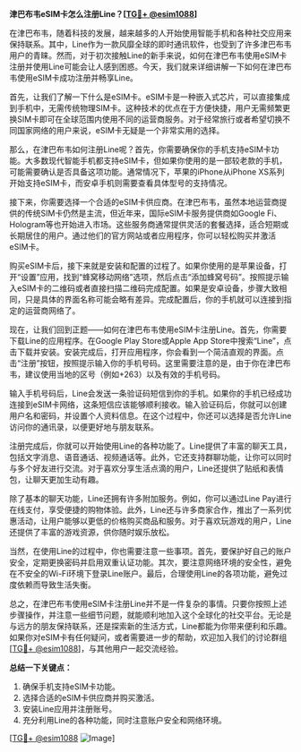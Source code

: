 **津巴布韦eSIM卡怎么注册Line？[[TG💪+ @esim1088](https://t.me/s/esim1088)]**

在津巴布韦，随着科技的发展，越来越多的人开始使用智能手机和各种社交应用来保持联系。其中，Line作为一款风靡全球的即时通讯软件，也受到了许多津巴布韦用户的青睐。然而，对于初次接触Line的新手来说，如何在津巴布韦使用eSIM卡注册并使用Line可能会让人感到困惑。今天，我们就来详细讲解一下如何在津巴布韦使用eSIM卡成功注册并畅享Line。

首先，让我们了解一下什么是eSIM卡。eSIM卡是一种嵌入式芯片，可以直接集成到手机中，无需传统物理SIM卡。这种技术的优点在于方便快捷，用户无需频繁更换SIM卡即可在全球范围内使用不同的运营商服务。对于经常旅行或者希望切换不同国家网络的用户来说，eSIM卡无疑是一个非常实用的选择。

那么，在津巴布韦如何注册Line呢？首先，你需要确保你的手机支持eSIM卡功能。大多数现代智能手机都支持eSIM卡，但如果你使用的是一部较老款的手机，可能需要确认是否具备这项功能。通常情况下，苹果的iPhone从iPhone XS系列开始支持eSIM卡，而安卓手机则需要查看具体型号的支持情况。

接下来，你需要选择一个合适的eSIM卡供应商。在津巴布韦，虽然本地运营商提供的传统SIM卡仍然是主流，但近年来，国际eSIM卡服务提供商如Google Fi、Hologram等也开始进入市场。这些服务商通常提供灵活的套餐选择，适合短期或长期居住的用户。通过他们的官方网站或者应用程序，你可以轻松购买并激活eSIM卡。

购买eSIM卡后，接下来就是安装和配置的过程了。如果你使用的是苹果设备，打开“设置”应用，找到“蜂窝移动网络”选项，然后点击“添加蜂窝号码”。按照提示输入eSIM卡的二维码或者直接扫描二维码完成配置。如果是安卓设备，步骤大致相同，只是具体的界面名称可能会略有差异。完成配置后，你的手机就可以连接到指定的运营商网络了。

现在，让我们回到正题——如何在津巴布韦使用eSIM卡注册Line。首先，你需要下载Line的应用程序。在Google Play Store或Apple App Store中搜索“Line”，点击下载并安装。安装完成后，打开应用程序，你会看到一个简洁直观的界面。点击“注册”按钮，按照提示输入你的手机号码。这里需要注意的是，由于你在津巴布韦，建议使用当地的区号（例如+263）以及有效的手机号码。

输入手机号码后，Line会发送一条验证码短信到你的手机。如果你的手机已经成功连接到eSIM卡网络，这条短信应该能够顺利接收。输入验证码后，你就可以创建用户名和密码，并设置个人资料信息。在这个过程中，你还可以选择是否允许Line访问你的通讯录，以便更好地与朋友联系。

注册完成后，你就可以开始使用Line的各种功能了。Line提供了丰富的聊天工具，包括文字消息、语音通话、视频通话等。此外，它还支持群聊功能，让你可以同时与多个好友进行交流。对于喜欢分享生活点滴的用户，Line还提供了贴纸和表情包，让聊天更加生动有趣。

除了基本的聊天功能，Line还拥有许多附加服务。例如，你可以通过Line Pay进行在线支付，享受便捷的购物体验。此外，Line还与许多商家合作，推出了一系列优惠活动，让用户能够以更低的价格购买商品和服务。对于喜欢玩游戏的用户，Line还提供了丰富的游戏资源，供你随时娱乐放松。

当然，在使用Line的过程中，你也需要注意一些事项。首先，要保护好自己的账户安全，定期更换密码并启用双重认证功能。其次，要注意网络环境的安全性，避免在不安全的Wi-Fi环境下登录Line账户。最后，合理使用Line的各项功能，避免过度依赖而导致生活失衡。

总之，在津巴布韦使用eSIM卡注册Line并不是一件复杂的事情。只要你按照上述步骤操作，并注意一些细节问题，就能顺利地加入这个全球化的社交平台。无论是与远方的朋友保持联系，还是探索新的生活方式，Line都能为你带来便利和乐趣。如果你对eSIM卡有任何疑问，或者需要进一步的帮助，欢迎加入我们的讨论群组[[TG💪+ @esim1088](https://t.me/s/esim1088)]，与其他用户一起交流经验。

**总结一下关键点：**
1. 确保手机支持eSIM卡功能。
2. 选择合适的eSIM卡供应商并购买激活。
3. 安装Line应用并注册账号。
4. 充分利用Line的各种功能，同时注意账户安全和网络环境。

[[TG💪+ @esim1088](https://t.me/s/esim1088) ![Image](https://i.postimg.cc/4NQfJmqS/Snipaste-2025-05-13-00-14-12.png)]